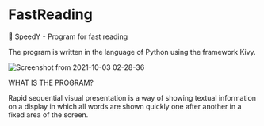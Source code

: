 # FastReading
🐍 SpeedY - Program for fast reading 

The program is written in the language of Python using the framework Kivy.

![Screenshot from 2021-10-03 02-28-36](https://user-images.githubusercontent.com/44411996/135732306-b4e0b60d-4a32-41b8-a530-006cd29a0f72.png)

WHAT IS THE PROGRAM?

Rapid sequential visual presentation is a way of showing textual information on a display in which all words are shown quickly one after another in a fixed area of the screen.
